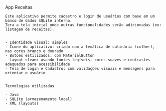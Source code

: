 App Receitas

    Este aplicativo permite cadastro e login de usuários com base em um banco de dados SQLite interno.
    Tera a tela inicial onde outras funcionalidades serão adicionadas (ex: listagem de receitas).


    - Identidade visual: simples
    - Ícone do aplicativo: criado com a temática de culinária (colher), nas cores branco e dourado
    - Botões estilizados: com MaterialButton
    - Layout clean: usando fontes legíveis, cores suaves e contrastes adequados para acessibilidade
    - Tela de Login e Cadastro: com validações visuais e mensagens para orientar o usuário


    Tecnologias utilizadas

    - Java
    - SQLite (armazenamento local)
    - XML (layouts)


